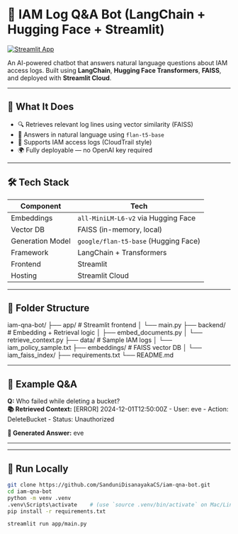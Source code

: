 # 💬 IAM Log Q&A Bot (LangChain + Hugging Face + Streamlit)

[![Streamlit App](https://img.shields.io/badge/🚀_Live_App-Click_to_View-green?logo=streamlit)](https://iam-qna-bot-version2.streamlit.app)

An AI-powered chatbot that answers natural language questions about IAM access logs. Built using **LangChain**, **Hugging Face Transformers**, **FAISS**, and deployed with **Streamlit Cloud**.

---

## 🧠 What It Does

- 🔍 Retrieves relevant log lines using vector similarity (FAISS)
- 🤖 Answers in natural language using `flan-t5-base`
- 🧾 Supports IAM access logs (CloudTrail style)
- 🌍 Fully deployable — no OpenAI key required

---

## 🛠 Tech Stack

| Component           | Tech                          |
|---------------------|-------------------------------|
| Embeddings          | `all-MiniLM-L6-v2` via Hugging Face  
| Vector DB           | FAISS (in-memory, local)  
| Generation Model    | `google/flan-t5-base` (Hugging Face)  
| Framework           | LangChain + Transformers  
| Frontend            | Streamlit  
| Hosting             | Streamlit Cloud  

---

## 📂 Folder Structure

iam-qna-bot/ ├── app/ # Streamlit frontend │ └── main.py ├── backend/ # Embedding + Retrieval logic │ ├── embed_documents.py │ └── retrieve_context.py ├── data/ # Sample IAM logs │ └── iam_policy_sample.txt ├── embeddings/ # FAISS vector DB │ └── iam_faiss_index/ ├── requirements.txt └── README.md


---

## 🧪 Example Q&A

**Q:** Who failed while deleting a bucket?  
**📚 Retrieved Context:**
[ERROR] 2024-12-01T12:50:00Z - User: eve - Action: DeleteBucket - Status: Unauthorized


**💬 Generated Answer:**
eve


---


---

## 🚀 Run Locally

```bash
git clone https://github.com/SanduniDisanayakaCS/iam-qna-bot.git
cd iam-qna-bot
python -m venv .venv
.venv\Scripts\activate    # (use `source .venv/bin/activate` on Mac/Linux)
pip install -r requirements.txt

streamlit run app/main.py


